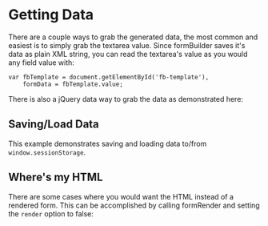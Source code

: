 # Getting Data

There are a couple ways to grab the generated data, the most common and easiest is to simply grab the textarea value. Since formBuilder saves it's data as plain XML string, you can read the textarea's value as you would any field value with:
```
var fbTemplate = document.getElementById('fb-template'),
    formData = fbTemplate.value;
```

There is also a jQuery data way to grab the data as demonstrated here:
<p data-height="580" data-theme-id="22927" data-slug-hash="bpRowv" data-default-tab="js,result" data-user="kevinchappell" data-embed-version="2" class="codepen"></p>

## Saving/Load Data
This example demonstrates saving and loading data to/from `window.sessionStorage`.
<p data-height="550" data-theme-id="0" data-slug-hash="Vedrqr" data-default-tab="result" data-user="kevinchappell" class="codepen"></p>

## Where's my HTML
There are some cases where you would want the HTML instead of a rendered form. This can be accomplished by calling formRender and setting the `render` option to false:
<p data-height="300" data-theme-id="22927" data-slug-hash="wWvyaM" data-default-tab="result" data-user="kevinchappell" data-embed-version="2" class="codepen"></p>
